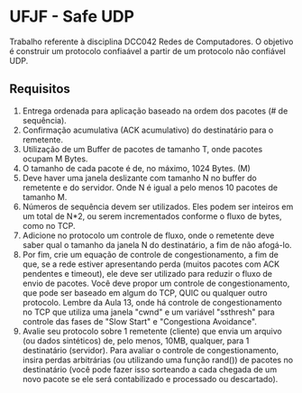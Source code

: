 # UFJF - Safe UDP

Trabalho referente à disciplina DCC042 Redes de Computadores. O objetivo é construir um protocolo confiaável a partir de um protocolo não confiável UDP.

## Requisitos
1) Entrega ordenada para aplicação baseado na ordem dos pacotes (# de sequência).
2) Confirmação acumulativa (ACK acumulativo) do destinatário para o remetente.
3) Utilização de um Buffer de pacotes de tamanho T, onde pacotes ocupam M Bytes.
4) O tamanho de cada pacote é de, no máximo, 1024 Bytes. (M)
5) Deve haver uma janela deslizante com tamanho N no buffer do remetente e do servidor. Onde N é igual a pelo menos 10 pacotes de tamanho M.
6) Números de sequência devem ser utilizados. Eles podem ser inteiros em um total de N*2, ou serem incrementados conforme o fluxo de bytes, como no TCP.
7) Adicione no protocolo um controle de fluxo, onde o remetente deve saber qual o tamanho da janela N do destinatário, a fim de não afogá-lo.
8) Por fim, crie um equação de controle de congestionamento, a fim de que, se a rede estiver apresentando perda (muitos pacotes com ACK pendentes e timeout), ele deve ser utilizado para reduzir o fluxo de envio de pacotes. Você deve propor um controle de congestionamento, que pode ser baseado em algum do TCP, QUIC ou qualquer outro protocolo. Lembre da Aula 13, onde há controle de congestionamento no TCP que utiliza uma janela "cwnd" e um variável "ssthresh" para controle das fases de "Slow Start" e "Congestiona Avoidance".
9) Avalie seu protocolo sobre 1 remetente (cliente) que envia um arquivo (ou dados sintéticos) de, pelo menos, 10MB, qualquer, para 1 destinatário (servidor). Para avaliar o controle de congestionamento, insira perdas arbitrárias (ou utilizando uma função rand()) de pacotes no destinatário (você pode fazer isso sorteando a cada chegada de um novo pacote se ele será contabilizado e processado ou descartado).